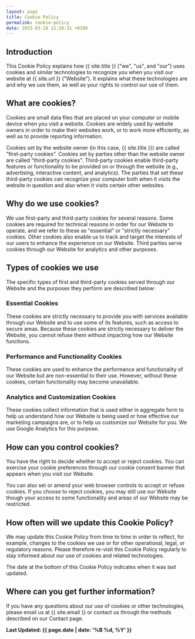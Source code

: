 ```yaml
---
layout: page
title: Cookie Policy
permalink: cookie-policy
date: 2025-03-10 12:28:31 +0100
---
```


## Introduction

This Cookie Policy explains how {{ site.title }} ("we", "us", and "our") uses cookies and similar technologies to recognize you when you visit our website at {{ site.url }} ("Website"). It explains what these technologies are and why we use them, as well as your rights to control our use of them.

## What are cookies?

Cookies are small data files that are placed on your computer or mobile device when you visit a website. Cookies are widely used by website owners in order to make their websites work, or to work more efficiently, as well as to provide reporting information.

Cookies set by the website owner (in this case, {{ site.title }}) are called "first-party cookies". Cookies set by parties other than the website owner are called "third-party cookies". Third-party cookies enable third-party features or functionality to be provided on or through the website (e.g., advertising, interactive content, and analytics). The parties that set these third-party cookies can recognize your computer both when it visits the website in question and also when it visits certain other websites.

## Why do we use cookies?

We use first-party and third-party cookies for several reasons. Some cookies are required for technical reasons in order for our Website to operate, and we refer to these as "essential" or "strictly necessary" cookies. Other cookies also enable us to track and target the interests of our users to enhance the experience on our Website. Third parties serve cookies through our Website for analytics and other purposes.

## Types of cookies we use

The specific types of first and third-party cookies served through our Website and the purposes they perform are described below:

### Essential Cookies

These cookies are strictly necessary to provide you with services available through our Website and to use some of its features, such as access to secure areas. Because these cookies are strictly necessary to deliver the Website, you cannot refuse them without impacting how our Website functions.

### Performance and Functionality Cookies

These cookies are used to enhance the performance and functionality of our Website but are non-essential to their use. However, without these cookies, certain functionality may become unavailable.

### Analytics and Customization Cookies

These cookies collect information that is used either in aggregate form to help us understand how our Website is being used or how effective our marketing campaigns are, or to help us customize our Website for you. We use Google Analytics for this purpose.

## How can you control cookies?

You have the right to decide whether to accept or reject cookies. You can exercise your cookie preferences through our cookie consent banner that appears when you visit our Website.

You can also set or amend your web browser controls to accept or refuse cookies. If you choose to reject cookies, you may still use our Website though your access to some functionality and areas of our Website may be restricted.

## How often will we update this Cookie Policy?

We may update this Cookie Policy from time to time in order to reflect, for example, changes to the cookies we use or for other operational, legal, or regulatory reasons. Please therefore re-visit this Cookie Policy regularly to stay informed about our use of cookies and related technologies.

The date at the bottom of this Cookie Policy indicates when it was last updated.

## Where can you get further information?

If you have any questions about our use of cookies or other technologies, please email us at {{ site.email }} or contact us through the methods described on our Contact page.

**Last Updated: {{ page.date | date: '%B %d, %Y' }}**